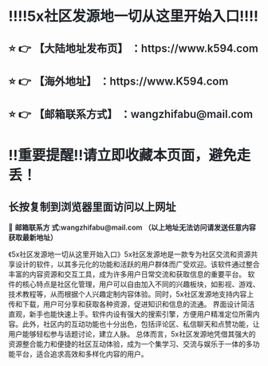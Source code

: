 <div class="markdown-heading" style="color:#1F2328;font-family:-apple-system, BlinkMacSystemFont, &quot;font-size:16px;background-color:#FFFFFF;"> <h1 class="heading-element" style="margin-left:0px;font-weight:var(--base-text- weight-semibold, 600);"> ‼️‼️5x社区发源地一切从这里开始入口‼️‼️ </h1> </div> <div class="markdown-heading" style="color:#1F2328;font-family:-apple-system, BlinkMacSystemFont, &quot;font-size:16px;background-color:#FFFFFF;"> <h2 class="heading-element" style="font-weight:var(--base-text-weight-semibold, 600);"> ⭐ 👉 【大陆地址发布页】 ：https://www.k594.com </h2> </div> <div class="markdown-heading" style="color:#1F2328;font-family:-apple-system, BlinkMacSystemFont, &quot;font-size:16px;background-color:#FFFFFF;"> <h2 class="heading-element" style="font-weight:var(--base-text-weight-semibold, 600);"> ⭐ 👉 【海外地址】 ：https://www.K594.com </h2> </div> <div class="markdown-heading" style="color:#1F2328;font-family:-apple-system, BlinkMacSystemFont, &quot;font-size:16px;background-color:#FFFFFF;"> <h2 class="heading-element" style="font-weight:var(--base-text-weight-semibold, 600);"> ⭐ 👉 【邮箱联系方式】 ：wangzhifabu@mail.com </h2> </div> <div class="markdown-heading" style="color:#1F2328;font-family:-apple-system, BlinkMacSystemFont, &quot;font-size:16px;background-color:#FFFFFF;"> <h1 class="heading-element" style="margin-left:0px;font-weight:var(--base-text- weight-semibold, 600);"> ‼️重要提醒‼️请立即收藏本页面，避免走丢！ </h1> </div> <div class="markdown-heading" style="color:#1F2328;font-family:-apple-system, BlinkMacSystemFont, &quot;font-size:16px;background-color:#FFFFFF;"> <h2 class="heading-element" style="font-weight:var(--base-text-weight-semibold, 600);"> 长按复制到浏览器里面访问以上网址 </h2> </div> <p style="color:#1F2328;font-family:-apple-system, BlinkMacSystemFont, &quot;font- size:16px;background-color:#FFFFFF;"> 📧&nbsp;<span style="font-weight:var(--base-text-weight-semibold, 600);">邮箱联系方 式:wangzhifabu@mail.com&nbsp;（以上地址无法访问请发送任意内容获取最新地址）</span> </p> 《5x社区发源地一切从这里开始入口》5x社区发源地是一款专为社区交流和资源共享设计的软件，以其多元化的功能和活跃的用户群体而广受欢迎。该软件通过整合丰富的内容资源和交互工具，成为许多用户日常交流和获取信息的重要平台。 软件的核心特点是社区化管理，用户可以自由加入不同的兴趣板块，如影视、游戏、技术教程等，从而根据个人兴趣定制内容体验。同时，5x社区发源地支持内容上传和下载，用户可分享和获取各种资源，促进知识和信息的流通。 界面设计简洁直观，新手也能快速上手。软件内设有强大的搜索引擎，方便用户精准定位所需内容。此外，社区内的互动功能也十分出色，包括评论区、私信聊天和点赞功能，让用户能够轻松参与话题讨论，建立人脉。 总体而言，5x社区发源地凭借其强大的资源整合能力和便捷的社区互动体验，成为一个集学习、交流与娱乐于一体的多功能平台，适合追求高效和多样化内容的用户。
